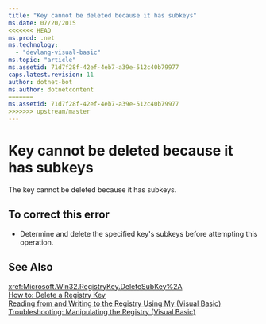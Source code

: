 ```yaml
---
title: "Key cannot be deleted because it has subkeys"
ms.date: 07/20/2015
<<<<<<< HEAD
ms.prod: .net
ms.technology: 
  - "devlang-visual-basic"
ms.topic: "article"
ms.assetid: 71d7f28f-42ef-4eb7-a39e-512c40b79977
caps.latest.revision: 11
author: dotnet-bot
ms.author: dotnetcontent
=======
ms.assetid: 71d7f28f-42ef-4eb7-a39e-512c40b79977
>>>>>>> upstream/master
---
```

# Key cannot be deleted because it has subkeys
The key cannot be deleted because it has subkeys.  
  
## To correct this error  
  
-   Determine and delete the specified key's subkeys before attempting this operation.  
  
## See Also  
 <xref:Microsoft.Win32.RegistryKey.DeleteSubKey%2A>  
 [How to: Delete a Registry Key](../../visual-basic/developing-apps/programming/computer-resources/how-to-delete-a-registry-key.md)  
 [Reading from and Writing to the Registry Using My (Visual Basic)](http://msdn.microsoft.com/library/1309ad05-5bef-401f-970a-2f6455873b79)  
 [Troubleshooting: Manipulating the Registry (Visual Basic)](http://msdn.microsoft.com/library/6ca24f55-3697-4017-b687-9de45858af4c)
